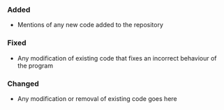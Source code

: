 ### Added

- Mentions of any new code added to the repository

### Fixed

- Any modification of existing code that fixes an incorrect behaviour of the program

### Changed

- Any modification or removal of existing code goes here 
